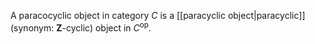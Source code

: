 A paracocyclic object in category $C$ is a [[paracyclic object|paracyclic]] (synonym: $\mathbf{Z}$-cyclic) object in $C^{\mathrm{op}}$. 